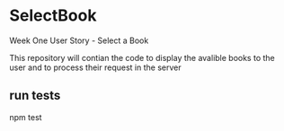 # SelectBook
Week One User Story - Select a Book

This repository will contian the code to display the avalible books to the user and to process their request in the server

## run tests
npm test
